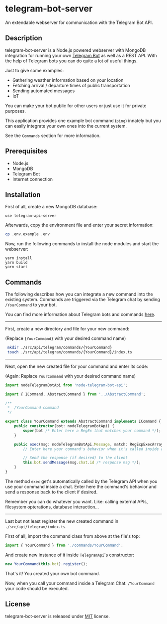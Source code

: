 # telegram-bot-server

An extendable webserver for communication with the Telegram Bot API.

## Description

telegram-bot-server is a Node.js powered webserver with MongoDB integration for running your own [Telegram Bot](https://core.telegram.org/bots) as well as a REST API. With the help of Telegram bots you can do quite a lot of useful things.

Just to give some examples:

- Gathering weather information based on your location
- Fetching arrival / departure times of public transportation
- Sending automated messages
- IoT

You can make your bot public for other users or just use it for private purposes.

This application provides one example bot command (`ping`) innately but you can easily integrate your own ones into the current system.

See the `Commands` section for more information.

## Prerequisites

- Node.js
- MongoDB
- Telegram Bot
- Internet connection

## Installation

First of all, create a new MongoDB database:

```
use telegram-api-server
```

Afterwards, copy the environment file and enter your secret information:

```bash
cp .env.example .env
```

Now, run the following commands to install the node modules and start the webserver:

```
yarn install
yarn build
yarn start
```

## Commands

The following describes how you can integrate a new command into the existing system. Commands are triggered via the Telegram chat by sending `/YourCommand` to your bot.

You can find more information about Telegram bots and commands [here](https://core.telegram.org/bots).

---

First, create a new directory and file for your new command:

(Replace `{YourCommand}` with your desired command name)

```bash
 mkdir ./src/api/telegram/commands/{YourCommand}
 touch ./src/api/telegram/commands/{YourCommand}/index.ts
```

---

Next, open the new created file for your command and enter its code:

(Again: Replace `YourCommand` with your desired command name)

```typescript
import nodeTelegramBotApi from 'node-telegram-bot-api';

import { ICommand, AbstractCommand } from '../AbstractCommand';

/**
 *  /YourCommand command
 */

export class YourCommand extends AbstractCommand implements ICommand {
	public constructor(bot: nodeTelegramBotApi) {
		super(bot /* Enter here a RegEx that matches your command */);
	}

	public exec(msg: nodeTelegramBotApi.Message, match: RegExpExecArray | null): void {
		// Enter here your command's behavior when it's called inside a Telegram chat

		// Send the response (if desired) to the client
		this.bot.sendMessage(msg.chat.id /* response msg */);
	}
}
```

The method `exec` get's automatically called by the Telegram API when you use your command inside a chat. Enter here the command's behavior and send a response back to the client if desired.

Remember you can do whatever you want. Like: calling external APIs, filesystem opterations, database interaction...

---

Last but not least register the new created command in `./src/api/telegram/index.ts`.

First of all, import the command class from above at the file's top:

```typescript
import { YourCommand } from './commands/YourCommand';
```

And create new instance of it inside `TelegramApi`'s constructor:

```typescript
new YourCommand(this.bot).register();
```

That's it! You created your own bot command.

Now, when you call your command inside a Telegram Chat: `/YourCommand` your code should be executed.

## License

telegram-bot-server is released under [MIT](https://github.com/larswaechter/telegram-bot-server/blob/master/LICENSE) license.
